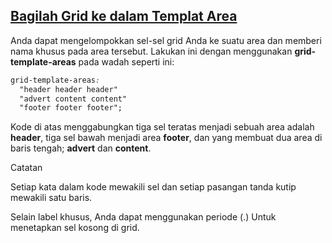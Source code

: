 ## [Bagilah Grid ke dalam Templat Area](https://learn.freecodecamp.org/responsive-web-design/css-grid/divide-the-grid-into-an-area-template)

Anda dapat mengelompokkan sel-sel grid Anda ke suatu area dan memberi nama khusus pada area tersebut. Lakukan ini dengan menggunakan **grid-template-areas** pada wadah seperti ini:

```css
grid-template-areas:
  "header header header"
  "advert content content"
  "footer footer footer";
```

Kode di atas menggabungkan tiga sel teratas menjadi sebuah area adalah **header**, tiga sel bawah menjadi area **footer**, dan yang membuat dua area di baris tengah; **advert** dan **content**.

Catatan

Setiap kata dalam kode mewakili sel dan setiap pasangan tanda kutip mewakili satu baris.

Selain label khusus, Anda dapat menggunakan periode \(.\) Untuk menetapkan sel kosong di grid.

